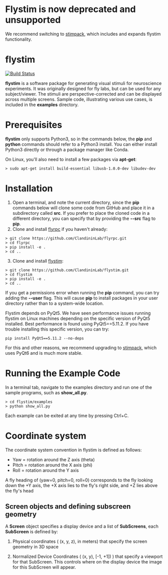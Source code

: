 # Flystim is now deprecated and unsupported
We recommend switching to [stimpack](https://github.com/ClandininLab/stimpack), which includes and expands flystim functionality.

# flystim

[![Build Status](https://travis-ci.com/ClandininLab/flystim.svg?branch=master)](https://travis-ci.com/ClandininLab/flystim)

**flystim** is a software package for generating visual stimuli for neuroscience experiments. It was originally designed for fly labs, but can be used for any subject/viewer.  The stimuli are perspective-corrected and can be displayed across multiple screens.  Sample code, illustrating various use cases, is included in the **examples** directory.

# Prerequisites

**flystim** only supports Python3, so in the commands below, the **pip** and **python** commands should refer to a Python3 install.  You can either install Python3 directly or through a package manager like Conda.

On Linux, you'll also need to install a few packages via **apt-get**:
```shell
> sudo apt-get install build-essential libusb-1.0.0-dev libudev-dev
```

# Installation

1. Open a terminal, and note the current directory, since the **pip** commands below will clone some code from GitHub and place it in a subdirectory called **src**.  If you prefer to place the cloned code in a different directory, you can specify that by providing the **--src** flag to **pip**.
2. Clone and install [flyrpc](https://github.com/ClandininLab/flyrpc) if you haven't already:
```shell
> git clone https://github.com/ClandininLab/flyrpc.git
> cd flyrpc
> pip install -e .
> cd ..
```
3. Clone and install [flystim](https://github.com/ClandininLab/flystim):
```shell
> git clone https://github.com/ClandininLab/flystim.git
> cd flystim
> pip install -e .
> cd ..
```

If you get a permissions error when running the **pip** command, you can try adding the **--user** flag.  This will cause **pip** to install packages in your user directory rather than to a system-wide location.

Flystim depends on PyQt5. We have seen performance issues running flystim on Linux machines depending on the specific version of PyQt5 installed. Best performance is found using PyQt5==5.11.2. If you have trouble installing this specific version, you can try:
```
pip install PyQt5==5.11.2 --no-deps
```

For this and other reasons, we recommend upgrading to [stimpack](https://github.com/ClandininLab/stimpack), which uses PyQt6 and is much more stable.

# Running the Example Code

In a terminal tab, navigate to the examples directory and run one of the sample programs, such as **show_all.py**.

```shell
> cd flystim/examples
> python show_all.py
```

Each example can be exited at any time by pressing Ctrl+C.

# Coordinate system
The coordinate system convention in flystim is defined as follows:
* Yaw = rotation around the Z axis (theta)
* Pitch = rotation around the X axis (phi)
* Roll = rotation around the Y axis

A fly heading of (yaw=0, pitch=0, roll=0) corresponds to the fly looking down the +Y axis, the +X axis lies to the fly's right side, and +Z lies above the fly's head

## Screen objects and defining subscreen geometry

A **Screen** object specifies a display device and a list of **SubScreens**, each **SubScreen** is defined by:
1. Physical coordinates ( (x, y, z), in meters) that specify the screen geometry in 3D space

2. Normalized Device Coordinates ( (x, y), [-1, +1]) ) that specify a viewport for that SubScreen. This controls where on the display device the image for this SubScreen will appear. 
